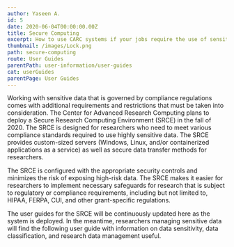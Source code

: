 ```yaml
---
author: Yaseen A.
id: 5
date: 2020-06-04T00:00:00.00Z
title: Secure Computing
excerpt: How to use CARC systems if your jobs require the use of sensitive data.
thumbnail: /images/Lock.png
path: secure-computing
route: User Guides
parentPath: user-information/user-guides
cat: userGuides
parentPage: User Guides
---
```


Working with sensitive data that is governed by compliance regulations comes with additional requirements and restrictions that must be taken into consideration. The Center for Advanced Research Computing plans to deploy a Secure Research Computing Environment (SRCE) in the fall of 2020. The SRCE is designed for researchers who need to meet various compliance standards required to use highly sensitive data. The SRCE provides custom-sized servers (Windows, Linux, and/or containerized applications as a service) as well as secure data transfer methods for researchers.

The SRCE is configured with the appropriate security controls and minimizes the risk of exposing high-risk data. The SRCE makes it easier for researchers to implement necessary safeguards for research that is subject to regulatory or compliance requirements, including but not limited to, HIPAA, FERPA, CUI, and other grant-specific regulations.

The user guides for the SRCE will be continuously updated here as the system is deployed. In the meantime, researchers managing sensitive data will find the following user guide with information on data sensitivity, data classification, and research data management useful.
